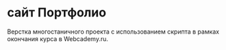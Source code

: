 # сайт Портфолио





Верстка многостаничного проекта с использованием скрипта в рамках окончания курса в Webcademy.ru.
